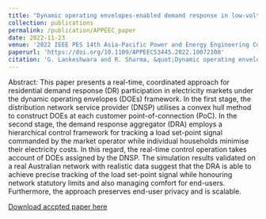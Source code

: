 ```yaml
---
title: "Dynamic operating envelopes-enabled demand response in low-voltage residential networks"
collection: publications
permalink: /publication/APPEEC_paper
date: 2022-11-23
venue: '2022 IEEE PES 14th Asia-Pacific Power and Energy Engineering Conference (APPEEC)'
paperurl: 'https://doi.org/10.1109/APPEEC53445.2022.10072108'
citation: 'G. Lankeshwara and R. Sharma, &quot;Dynamic operating envelopes-enabled demand response in low-voltage residential networks,&quot; <i>2022 IEEE PES 14th Asia-Pacific Power and Energy Engineering Conference (APPEEC)</i>, 2022, doi: 10.1109/APPEEC53445.2022.10072108.'
---
```


Abstract: This paper presents a real-time, coordinated approach for residential demand response (DR) participation in electricity markets under the dynamic operating envelopes (DOEs) framework. In the first stage, the distribution network service provider (DNSP) utilises a convex hull method to construct DOEs at each customer point-of-connection (PoC). In the second stage, the demand response aggregator (DRA) employs a hierarchical control framework for tracking a load set-point signal commanded by the market operator while individual households minimise their electricity costs. In this regard, the real-time control operation takes account of DOEs assigned by the DNSP. The simulation results validated on a real Australian network with realistic data suggest that the DRA is able to achieve precise tracking of the load set-point signal while honouring network statutory limits and also managing comfort for end-users. Furthermore, the approach preserves end-user privacy and is scalable.

[Download accpted paper here](http://academicpages.github.io/files/APPEEC_2022_accepted_paper.pdf)